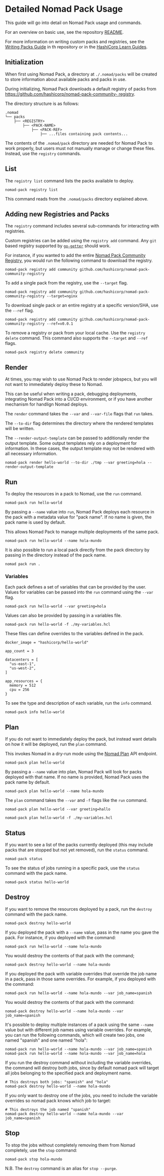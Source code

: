 # Detailed Nomad Pack Usage

This guide will go into detail on Nomad Pack usage and commands.

For an overview on basic use, see the repository [README](../README.md).

For more information on writing custom packs and registries, see the [Writing Packs Guide](./writing-packs.md)
in th repository or in the [HashiCorp Learn Guides](https://learn.hashicorp.com/nomad).

<!--  TODO: Get the link to the writing own packs guide once it is up  -->

## Initialization

When first using Nomad Pack, a directory at `./.nomad/packs` will be created to store information about available packs and packs in use.

During initializing, Nomad Pack downloads a default registry of packs from [https://github.com/hashicorp/nomad-pack-community- registry](https://github.com/hashicorp/nomad-pack-community-registry).

The directory structure is as follows:

```
.nomad
└── packs
    ├── <REGISTRY>
        ├── <PACK-NAME>
            ├── <PACK-REF>
                ├── ...files containing pack contents...
```

The contents of the `.nomad/pack` directory are needed for Nomad Pack to work properly, 
but users must not manually manage or change these files. Instead, use the `registry`
commands.

## List

The `registry list` command lists the packs available to deploy.

```
nomad-pack registry list
```

This command reads from the `.nomad/packs` directory explained above.

## Adding new Registries and Packs

The `registry` command includes several sub-commands for interacting with registries.

Custom registries can be added using the `registry add` command. Any `git` based
registry supported by [`go-getter`](https://github.com/hashicorp/go-getter) should
work.

For instance, if you wanted to add the entire [Nomad Pack Community Registry](https://github.com/hashicorp/nomad-pack-community-registry),
you would run the following command to download the registry.

```
nomad-pack registry add community github.com/hashicorp/nomad-pack-community-registry
```

To add a single pack from the registry, use the `--target` flag.

```
nomad-pack registry add community github.com/hashicorp/nomad-pack-community-registry --target=nginx
```

To download single pack or an entire registry at a specific version/SHA, use the `--ref` flag.

```
nomad-pack registry add community github.com/hashicorp/nomad-pack-community-registry --ref=v0.0.1
```

To remove a registry or pack from your local cache. Use the `registry delete` command.
This command also supports the `--target` and `--ref` flags.

```
nomad-pack registry delete community
```

## Render

At times, you may wish to use Nomad Pack to render jobspecs, but you will not want to immediately deploy these to Nomad.

This can be useful when writing a pack, debugging deployments, integrating Nomad Pack into a CI/CD environment, or if you have another mechanism for handlign Nomad deploys.

The `render` command takes the `--var` and `--var-file` flags that `run` takes.

The `--to-dir` flag determines the directory where the rendered templates will be written.

The `--render-output-template` can be passed to additionally render the output template. Some output templates rely on a deployment for information. In these cases, the output template may not be rendered with all necessary information.

```
nomad-pack render hello-world --to-dir ./tmp --var greeting=hola --render-output-template
```

## Run

To deploy the resources in a pack to Nomad, use the `run` command.

```
nomad-pack run hello-world
```

By passing a `--name` value into `run`, Nomad Pack deploys each resource in the 
pack with a metadata value for "pack name". If no name is given, the pack name 
is used by default.

This allows Nomad Pack to manage multiple deployments of the same pack.

```
nomad-pack run hello-world --name hola-mundo
```

It is also possible to run a local pack directly from the pack directory by passing in the directory instead of the pack name.

```
nomad pack run .
```

### Variables

Each pack defines a set of variables that can be provided by the user. Values for variables can be passed into the `run` command using the `--var` flag.

```
nomad-pack run hello-world --var greeting=hola
```

Values can also be provided by passing in a variables file.

```
nomad-pack run hello-world -f ./my-variables.hcl
```

These files can define overrides to the variables defined in the pack.

```
docker_image = "hashicorp/hello-world"

app_count = 3

datacenters = [
  "us-east-1",
  "us-west-2",
]

app_resources = {
  memory = 512
  cpu = 256
}
```

To see the type and description of each variable, run the `info` command.

```
nomad-pack info hello-world
```

## Plan

If you do not want to immediately deploy the pack, but instead want details on how it will be deployed, run the `plan` command.

This invokes Nomad in a dry-run mode using the [Nomad Plan](https://www.nomadproject.io/api-docs/jobs#create-job-plan) API endpoint.

```
nomad-pack plan hello-world
```

By passing a `--name` value into plan, Nomad Pack will look for packs deployed with that name. If no name is provided, Nomad Pack uses the pack name by default.

```
nomad-pack plan hello-world --name hola-mundo
```

The `plan` command takes the `--var` and `-f` flags like the `run` command.

```
nomad-pack plan hello-world --var greeting=hallo
```

```
nomad-pack plan hello-world -f ./my-variables.hcl
```

## Status
If you want to see a list of the packs currently deployed (this may include packs that are stopped but not yet removed), run the `status` command.

```
nomad-pack status
```

To see the status of jobs running in a specific pack, use the `status` command with the pack name.

```
nomad-pack status hello-world
```

## Destroy

If you want to remove the resources deployed by a pack, run the `destroy` command with the pack name.

```
nomad-pack destroy hello-world
```

If you deployed the pack with a `--name` value, pass in the name you gave the pack. For instance, if you deployed with the command:

```
nomad-pack run hello-world --name hola-mundo
```

You would destroy the contents of that pack with the command;

```
nomad-pack destroy hello-world --name hola-mundo
```

If you deployed the pack with variable overrides that override the job name in a pack, pass in those same overrides. For example,
if you deployed with the command:

```
nomad-pack run hello-world --name hola-mundo --var job_name=spanish
```

You would destroy the contents of that pack with the command:

```
nomad-pack destroy hello-world --name hola-mundo --var job_name=spanish
```

It's possible to deploy multiple instances of a pack using the same `--name` value but with different job names using variable
overrides. For example, you can run the following commands, which will create two jobs,
one named "spanish" and one named "hola":

```
nomad-pack run hello-world --name hola-mundo --var job_name=spanish
nomad-pack run hello-world --name hola-mundo --var job_name=hola
```

If you run the destroy command without including the variable overrides, the command will destroy both jobs, since by default
nomad pack will target all jobs belonging to the specified pack and deployment name.
```
# This destroys both jobs: "spanish" and "hola"
nomad-pack destroy hello-world --name hola-mundo
```

If you only want to destroy one of the jobs, you need to include the variable overrides so nomad pack knows which job to target:
```
# This destroys the job named "spanish"
nomad-pack destroy hello-world --name hola-mundo --var job_name=spanish
```

## Stop

To stop the jobs without completely removing them from Nomad completely, use the `stop` command:

```
nomad-pack stop hola-mundo
```

N.B. The `destroy` command is an alias for `stop --purge`.
